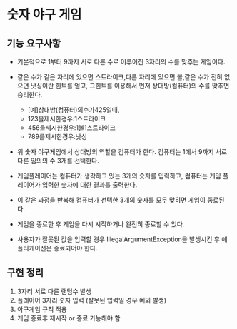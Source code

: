 # 숫자 야구 게임


## 기능 요구사항

* 기본적으로 1부터 9까지 서로 다른 수로 이루어진 3자리의 수를 맞추는 게임이다.
* 같은 수가 같은 자리에 있으면 스트라이크,다른 자리에 있으면 볼,같은 수가 전혀 없으면 낫싱이란 힌트를 얻고,
   그힌트를 이용해서 먼저 상대방(컴퓨터)의 수를 맞추면 승리한다.
  * [예]상대방(컴퓨터)의수가425일때,
  * 123을제시한경우:1스트라이크
  * 456을제시한경우:1볼1스트라이크
  * 789를제시한경우:낫싱
  
* 위 숫자 야구게임에서 상대방의 역할을 컴퓨터가 한다. 컴퓨터는 1에서 9까지 서로 다른 임의의 수 3개를 선택한다.
* 게임플레이어는 컴퓨터가 생각하고 있는 3개의 숫자를 입력하고, 컴퓨터는 게임 플레이어가 입력한 숫자에 대한 결과를 출력한다.
* 이 같은 과정을 반복해 컴퓨터가 선택한 3개의 숫자를 모두 맞히면 게임이 종료된다.

* 게임을 종료한 후 게임을 다시 시작하거나 완전히 종료할 수 있다.
* 사용자가 잘못된 값을 입력할 경우 IllegalArgumentException을 발생시킨 후 애플리케이션은 종료되어야 한다.


## 구현 정리

1. 3자리 서로 다른 랜덤수 발생
2. 플레이어 3자리 숫자 입력 (잘못된 입력일 경우 예외 발생)
3. 야구게임 규칙 적용
4. 게임 종료후 재시작 or 종료 가능해야 함.
